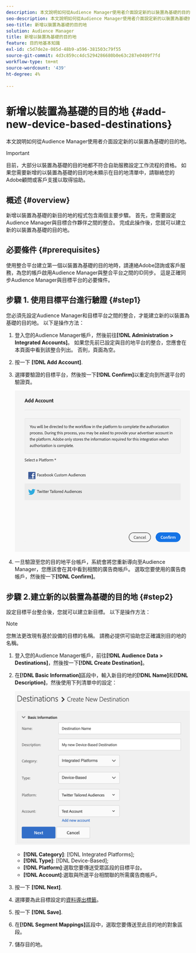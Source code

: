 ```yaml
---
description: 本文說明如何從Audience Manager使用者介面設定新的以裝置為基礎的目的地。
seo-description: 本文說明如何從Audience Manager使用者介面設定新的以裝置為基礎的目的地。
seo-title: 新增以裝置為基礎的目的地
solution: Audience Manager
title: 新增以裝置為基礎的目的地
feature: 目的地基本知識
exl-id: c5d7de2e-085d-48b9-a596-381503c79f55
source-git-commit: 4d3c859cc4dc5294286680b0e63c287e0409f7fd
workflow-type: tm+mt
source-wordcount: '439'
ht-degree: 4%

---
```


# 新增以裝置為基礎的目的地 {#add-new-device-based-destinations}

本文說明如何從Audience Manager使用者介面設定新的以裝置為基礎的目的地。

>[!IMPORTANT]
>
>目前，大部分以裝置為基礎的目的地都不符合自助服務設定工作流程的資格。 如果您需要新增的以裝置為基礎的目的地未顯示在目的地清單中，請聯絡您的Adobe顧問或客戶支援以取得協助。

## 概述 {#overview}

新增以裝置為基礎的新目的地的程式包含兩個主要步驟。 首先，您需要設定Audience Manager與目標合作夥伴之間的整合。 完成此操作後，您就可以建立新的以裝置為基礎的目的地。

## 必要條件 {#prerequisites}

使用整合平台建立第一個以裝置為基礎的目的地時，請連絡Adobe諮詢或客戶服務，為您的帳戶啟用Audience Manager與整合平台之間的ID同步。 這是正確同步Audience Manager與目標平台的必要條件。

## 步驟 1. 使用目標平台進行驗證 {#step1}

您必須先設定Audience Manager和目標平台之間的整合，才能建立新的以裝置為基礎的目的地。 以下是操作方法：

1. 登入您的Audience Manager帳戶，然後前往&#x200B;**[!DNL Administration > Integrated Accounts]**。 如果您先前已設定與目的地平台的整合，您應會在本頁面中看到該整合列出。 否則，頁面為空。
1. 按一下 **[!DNL Add Account]**.
1. 選擇要驗證的目標平台，然後按一下&#x200B;**[!DNL Confirm]**&#x200B;以重定向到所選平台的驗證頁。

   ![整合平台](assets/dbd-integrated-platforms.png)

1. 一旦驗證至您的目的地平台帳戶，系統會將您重新導向至Audience Manager，您應該會在其中看到相關的廣告商帳戶。 選取您要使用的廣告商帳戶，然後按一下&#x200B;**[!DNL Confirm]**。

## 步驟 2.建立新的以裝置為基礎的目的地 {#step2}

設定目標平台整合後，您就可以建立新目標。 以下是操作方法：

>[!NOTE]
>
>您無法更改現有基於設備的目標的名稱。 請務必提供可協助您正確識別目的地的名稱。

1. 登入您的Audience Manager帳戶，前往&#x200B;**[!DNL Audience Data > Destinations]**，然後按一下&#x200B;**[!DNL Create Destination]**。
1. 在&#x200B;**[!DNL Basic Information]**&#x200B;區段中，輸入新目的地的&#x200B;**[!DNL Name]**&#x200B;和&#x200B;**[!DNL Description]**，然後使用下列清單中的設定：

   ![設定](assets/dbd-new-basic.png)

   * **[!DNL Category]**: [!DNL Integrated Platforms];
   * **[!DNL Type]**: [!DNL Device-Based];
   * **[!DNL Platform]**:選取您要傳送受眾區段的目標平台。
   * **[!DNL Account]**:選取與所選平台相關聯的所需廣告商帳戶。
1. 按一下 **[!DNL Next]**.
1. 選擇要為此目標設定的[資料導出標籤](/help/using/features/data-export-controls.md#controls-labels)。
1. 按一下 **[!DNL Save]**.
1. 在&#x200B;**[!DNL Segment Mappings]**&#x200B;區段中，選取您要傳送至此目的地的對象區段。
1. 儲存目的地。
